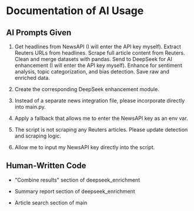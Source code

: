 # Documentation of AI Usage

## AI Prompts Given

1. Get headlines from NewsAPI (I will enter the API key myself). Extract Reuters URLs from headlines. Scrape full article content from Reuters. Clean and merge datasets with pandas. Send to DeepSeek for AI enhancement (I will enter the API key myself). Enhance for sentiment analysis, topic categorization, and bias detection. Save raw and enriched data.

2. Create the corresponding DeepSeek enhancement module.

3. Instead of a separate news integration file, please incorporate directly into main.py.

4. Apply a fallback that allows me to enter the NewsAPI key as an env var.

5. The script is not scraping any Reuters articles. Please update detection and scraping logic.

6. Allow me to input my NewsAPI key directly into the script.

## Human-Written Code

- "Combine results" section of deepseek_enrichment

- Summary report section of deepseek_enrichment

- Article search section of main
